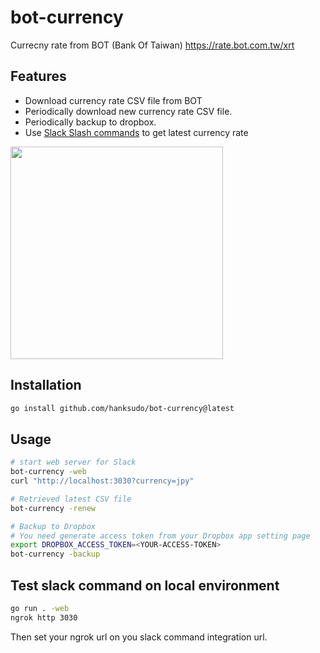# bot-currency

Currecny rate from BOT (Bank Of Taiwan)
<https://rate.bot.com.tw/xrt>

## Features

- Download currency rate CSV file from BOT
- Periodically download new currency rate CSV file.
- Periodically backup to dropbox.
- Use [Slack Slash commands](https://api.slack.com/interactivity/slash-commands) to get latest currency rate

<img src="./screenshots/slash_command.png" width="340">

## Installation

```bash
go install github.com/hanksudo/bot-currency@latest
```

## Usage

```bash
# start web server for Slack
bot-currency -web
curl "http://localhost:3030?currency=jpy"

# Retrieved latest CSV file
bot-currency -renew

# Backup to Dropbox
# You need generate access token from your Dropbox app setting page
export DROPBOX_ACCESS_TOKEN=<YOUR-ACCESS-TOKEN>
bot-currency -backup
```

## Test slack command on local environment

```bash
go run . -web
ngrok http 3030
```

Then set your ngrok url on you slack command integration url.
